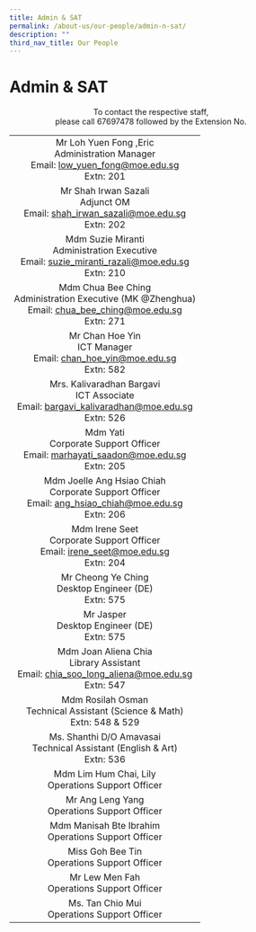 ```yaml
---
title: Admin & SAT
permalink: /about-us/our-people/admin-n-sat/
description: ""
third_nav_title: Our People
---
```

# Admin & SAT

<center>To contact the respective staff,<br>please call 67697478 followed by the Extension No.</center>

|                |
|:------------------------------------------------:|
|        Mr Loh Yuen Fong ,Eric<br>Administration Manager<br>Email: [low_yuen_fong@moe.edu.sg](mailto:low_yuen_fong@moe.edu.sg)<br>Extn: 201        |
|             Mr Shah Irwan Sazali<br>Adjunct OM<br>Email: [shah_irwan_sazali@moe.edu.sg](mailto:shah_irwan_sazali@moe.edu.sg)<br>Extn: 202             |
|      Mdm Suzie Miranti<br>Administration Executive<br>Email: [suzie_miranti_razali@moe.edu.sg](mailto:suzie_miranti_razali@moe.edu.sg)<br>Extn: 210      |
| Mdm Chua Bee Ching<br>Administration Executive (MK @Zhenghua)<br>Email: [chua_bee_ching@moe.edu.sg](mailto:chua_bee_ching@moe.edu.sg)<br>Extn: 271 |
|                  Mr Chan Hoe Yin<br>ICT Manager<br>Email: [chan_hoe_yin@moe.edu.sg](mailto:chan_hoe_yin@moe.edu.sg)<br>Extn: 582                 |
|        Mrs. Kalivaradhan Bargavi<br>ICT Associate<br>Email: [bargavi_kalivaradhan@moe.edu.sg](mailto:bargavi_kalivaradhan@moe.edu.sg)<br>Extn: 526       |
|            Mdm Yati<br>Corporate Support Officer<br>Email: [marhayati_saadon@moe.edu.sg](mailto:marhayati_saadon@moe.edu.sg)<br>Extn: 205            |
|    Mdm Joelle Ang Hsiao Chiah<br>Corporate Support Officer<br>Email: [ang_hsiao_chiah@moe.edu.sg](mailto:ang_hsiao_chiah@moe.edu.sg)<br>Extn: 206   |
|Mdm Irene Seet<br>Corporate Support Officer<br>Email: [irene_seet@moe.edu.sg](mailto:irene_seet@moe.edu.sg)<br>Extn: 204
|                            Mr Cheong Ye Ching<br>Desktop Engineer (DE)<br>Extn: 575                            |
|                                 Mr Jasper<br>Desktop Engineer (DE)<br>Extn: 575                                |
|        Mdm Joan Aliena Chia<br>Library Assistant<br>Email: [chia_soo_long_aliena@moe.edu.sg](mailto:chia_soo_long_aliena@moe.edu.sg)<br>Extn: 547        |
|                  Mdm Rosilah Osman<br>Technical Assistant (Science & Math)<br>Extn: 548 & 529                  |
|                  Ms. Shanthi D/O Amavasai<br>Technical Assistant (English & Art)<br>Extn: 536                  |
|                              Mdm Lim Hum Chai, Lily<br>Operations Support Officer                              |
|                                 Mr Ang Leng Yang<br>Operations Support Officer                                 |
|                              Mdm Manisah Bte Ibrahim<br>Operations Support Officer                             |
|                                 Miss Goh Bee Tin<br>Operations Support Officer                                 |
|                                  Mr Lew Men Fah<br>Operations Support Officer                                  |
|                                 Ms. Tan Chio Mui<br>Operations Support Officer                                 |